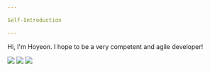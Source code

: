 ```yaml
---

Self-Introduction

---
```




Hi, I'm Hoyeon. I hope to be a very competent and agile developer!




<div>
<img src="https://img.shields.io/badge/Python-lightgrey?style=flat-square&logo=Python&logoColor=yellow"/>
<img src="https://img.shields.io/badge/Spring-white?style=flat-square&logo=Spring&logoColor=green"/>
<img src="https://img.shields.io/badge/Spring Boot-9cf?style=flat-square&logo=Spring Boot&logoColor=green"/>
</div>

